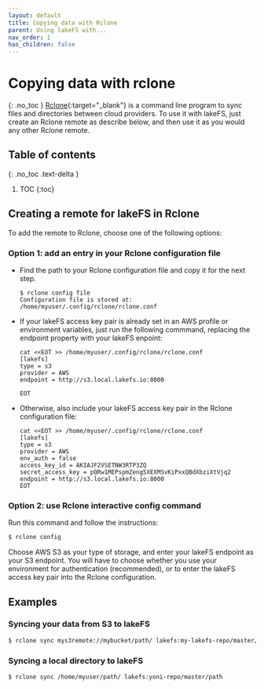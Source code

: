 ```yaml
---
layout: default
title: Copying data with Rclone
parent: Using lakeFS with...
nav_order: 1
has_children: false
---
```

# Copying data with rclone
{: .no_toc }
[Rclone](https://rclone.org/){:target="_blank"} is a command line program to sync files and directories between cloud providers.
To use it with lakeFS, just create an Rclone remote as describe below, and then use it as you would any other Rclone remote.                                                                                                  

## Table of contents
{: .no_toc .text-delta }

1. TOC
{:toc}
## Creating a remote for lakeFS in Rclone
To add the remote to Rclone, choose one of the following options:
### Option 1: add an entry in your Rclone configuration file
*   Find the path to your Rclone configuration file and copy it for the next step.
    
    ```
    $ rclone config file
    Configuration file is stored at:
    /home/myuser/.config/rclone/rclone.conf
    ```
    
*   If your lakeFS access key pair is already set in an AWS profile or environment variables, just run the following commmand, replacing the endpoint property with your lakeFS enpoint:

    ```
    cat <<EOT >> /home/myuser/.config/rclone/rclone.conf
    [lakefs]
    type = s3
    provider = AWS
    endpoint = http://s3.local.lakefs.io:8000
    
    EOT
    ```

*   Otherwise, also include your lakeFS access key pair in the Rclone configuration file:

    ```
    cat <<EOT >> /home/myuser/.config/rclone/rclone.conf
    [lakefs]
    type = s3
    provider = AWS
    env_auth = false
    access_key_id = AKIAJF2VSETNW3RTP3ZQ
    secret_access_key = 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
    endpoint = http://s3.local.lakefs.io:8000
    EOT
    ```

### Option 2: use Rclone interactive config command

Run this command and follow the instructions:
```bash
$ rclone config
```
Choose AWS S3 as your type of storage, and enter your lakeFS endpoint as your S3 endpoint.
You will have to choose whether you use your environment for authentication (recommended),
or to enter the lakeFS access key pair into the Rclone configuration.

## Examples

### Syncing your data from S3 to lakeFS

``` bash
$ rclone sync mys3remote://mybucket/path/ lakefs:my-lakefs-repo/master/path
```

### Syncing a local directory to lakeFS

```bash
$ rclone sync /home/myuser/path/ lakefs:yoni-repo/master/path
```